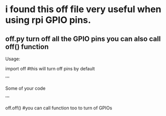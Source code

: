 # i found this off file very useful when using rpi GPIO pins.

## off.py turn off all the GPIO pins you can also call off() function


Usage: 

import off #this will turn off pins by default

'''

Some of your code 

'''

off.off() #you can call function too to turn of GPIOs
